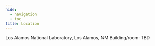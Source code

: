```yaml
---
hide:
  - navigation
  - toc
title: Location
---
```


Los Alamos National Laboratory, Los Alamos, NM
Building/room: TBD
